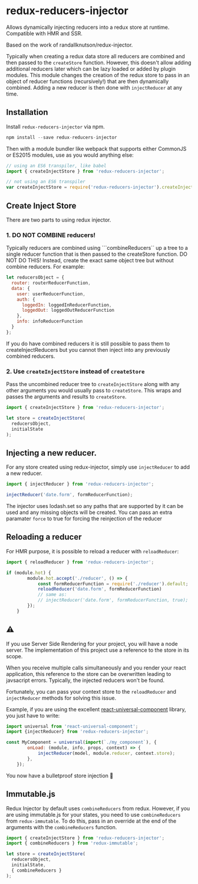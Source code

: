 # redux-reducers-injector
Allows dynamically injecting reducers into a redux store at runtime.
Compatible with HMR and SSR.

Based on the work of randallknutson/redux-injector.

Typically when creating a redux data store all reducers are combined and then passed to the ```createStore``` function. However, this doesn't allow adding additional reducers later which can be lazy loaded or added by plugin modules. This module changes the creation of the redux store to pass in an object of reducer functions (recursively!) that are then dynamically combined. Adding a new reducer is then done with ```injectReducer``` at any time.

## Installation
Install ```redux-reducers-injector``` via npm.

```javascript
npm install --save redux-reducers-injector
```

Then with a module bundler like webpack that supports either CommonJS or ES2015 modules, use as you would anything else:
 
 ```javascript
 // using an ES6 transpiler, like babel
 import { createInjectStore } from 'redux-reducers-injector';
 
 // not using an ES6 transpiler
 var createInjectStore = require('redux-reducers-injector').createInjectStore;
 ```


## Create Inject Store
There are two parts to using redux injector.

### 1. DO NOT COMBINE reducers!
Typically reducers are combined using ```combineReducers`` up a tree to a single reducer function that is then passed to the createStore function. DO NOT DO THIS! Instead, create the exact same object tree but without combine reducers. For example:
 
 ```javascript
 let reducersObject = {
   router: routerReducerFunction,
   data: {
     user: userReducerFunction,
     auth: {
       loggedIn: loggedInReducerFunction,
       loggedOut: loggedOutReducerFunction
     },
     info: infoReducerFunction
   }
 };
 ```
 
If you do have combined reducers it is still possible to pass them to createInjectReducers but you cannot then inject into any previously combined reducers.

### 2. Use ```createInjectStore``` instead of ```createStore```
Pass the uncombined reducer tree to ```createInjectStore``` along with any other arguments you would usually pass to ```createStore```. This wraps and passes the arguments and results to ```createStore```. 

```javascript
import { createInjectStore } from 'redux-reducers-injector';

let store = createInjectStore(
  reducersObject,
  initialState
); 
```

## Injecting a new reducer.
For any store created using redux-injector, simply use ```injectReducer``` to add a new reducer.

```javascript
import { injectReducer } from 'redux-reducers-injector';

injectReducer('date.form', formReducerFunction);
```

The injector uses lodash.set so any paths that are supported by it can be used and any missing objects will be created.
You can pass an extra paramater `force` to true for forcing the reinjection of the reducer

## Reloading a reducer
For HMR purpose, it is possible to reload a reducer with ```reloadReducer```:
```javascript
import { reloadReducer } from 'redux-reducers-injector';

if (module.hot) {
        module.hot.accept('./reducer', () => {
            const formReducerFunction = require('./reducer').default;
            reloadReducer('date.form', formReducerFunction)
            // same as:
            // injectReducer('date.form', formReducerFunction, true);
        });
    }
```

## :warning: 

If you use Server Side Rendering for your project, you will have a node server.
The implementation of this project use a reference to the store in its scope.

When you receive multiple calls simultaneously and you render your react application, this reference to the store can be overwritten leading to javsacript errors. 
Typically, the injected reducers won't be found.

Fortunately, you can pass your context store to the `reloadReducer` and `injectReducer` methods for solving this issue.

Example, if you are using the excellent [react-universal-component](https://github.com/faceyspacey/react-universal-component) library, you just have to write:

```javascript
import universal from 'react-universal-component';
import {injectReducer} from 'redux-reducers-injector';

const MyComponent = universal(import(`./my_component`), {
        onLoad: (module, info, props, context) => {
            injectReducer(model, module.reducer, context.store);
        },
    });
```

You now have a bulletproof store injection :rocket:

## Immutable.js
Redux Injector by default uses ```combineReducers``` from redux. However, if you are using immutable.js for your states, you need to use  ```combineReducers``` from ```redux-immutable```. To do this, pass in an override at the end of the arguments with the ```combineReducers``` function.

```javascript
import { createInjectStore } from 'redux-reducers-injector';
import { combineReducers } from 'redux-immutable';

let store = createInjectStore(
  reducersObject,
  initialState,
  { combineReducers }
); 
```